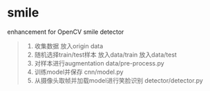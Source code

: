# smile
enhancement for OpenCV smile detector

>1. 收集数据
放入origin data
>2. 随机选择train/test样本
放入data/train
放入data/test
>3. 对样本进行augmentation
data/pre-process.py
>4. 训练model并保存
cnn/model.py
>5. 从摄像头取帧并加载model进行笑脸识别
detector/detector.py

